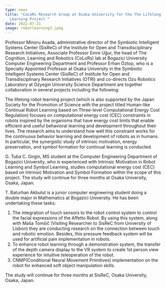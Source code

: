 ```yaml
---
type: news
title: "CoLoRs Research Group at Osaka University for the The Lifelong Robot
  Learning Project "
date: 2022-07-21
image: robotlearning3.jpeg
---
```


Professor Minoru Asada, administrative director of the Symbiotic Intelligent Systems Center (SisReC) of the Institute for Open and Transdisciplinary Research Initiatives, Associate Professor Emre Uğur, the head of The Cognition, Learning and Robotics (CoLoRs) lab at Bogazici University Computer Engineering Department and Professor Erhan Öztop, who is a Specially Appointed Professor at Osaka University in the Symbiotic Intelligent Systems Center (SisReC) of Institute for Open and Transdisciplinary Research Initiatives (OTRI) and co-directs Ozu Robotics Laboratory at Ozyegin University Science Department are together collaboration in several projects including the following:

The lifelong robot learning project (which is also supported by the Japan Society for the Promotion of Science with the project titled Human-like Continual Robot Learning based on Three-level Computational Energy Cost Regulation) focuses on computational energy cost (CEC) constraints in robots inspired by the organisms that have energy cost limits that enable efficient and useful behavioral learning and development throughout their lives. The research aims to understand how well this constraint works for the continuous behavior learning and development of robots as in humans. In particular, the synergistic study of intrinsic motivation, energy preservation, and symbol formation for continual learning is conducted.

G. Tuba C. Girgin, MS student at the Computer Engineering Department of Bogazici University, who is experienced with Intrinsic Motivation in Robot Learning and Symbol Learning, studies computational energy cost (CEC) based on Intrinsic Motivation and Symbol Formation within the scope of this project. The study will continue for three months at Osaka University, Osaka, Japan.

T. Baturhan Akbulut is a junior computer engineering student doing a double major in Mathematics at Bogazici University. He has been undertaking these tasks:

1. The integration of touch sensors to the robot control system to control the facial expressions of the Affetto Robot. By using this system, along with Maša Tomšič (Visiting Researcher to SisReC from University of Lisbon) they are conducting research on the connection between touch and robotic emotion. Besides, this pressure feedback system will be used for artificial pain implementation in robots.
2. To enhance robot learning through a demonstration system, the transfer of the depth camera display to the VR system to create 1st person view experience for intuitive teleoperation of the robot.
3. CNMP(Conditional Neural Movement Primitives) implementation on the robot for enhanced soft object manipulation skills.

The study will continue for three months at SisReC, Osaka University, Osaka, Japan.
